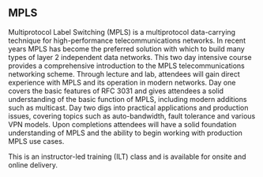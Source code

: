 ## MPLS

Multiprotocol Label Switching (MPLS) is a multiprotocol data-carrying technique for high-performance telecommunications networks. In recent years MPLS has become the preferred solution with which to build many types of layer 2 independent data networks. This two day intensive course provides a comprehensive introduction to the MPLS telecommunications networking scheme. Through lecture and lab, attendees will gain direct experience with MPLS and its operation in modern networks. Day one covers the basic features of RFC 3031 and gives attendees a solid understanding of the basic function of MPLS, including modern additions such as multicast. Day two digs into practical applications and production issues, covering topics such as auto-bandwidth, fault tolerance and various VPN models. Upon completions attendees will have a solid foundation understanding of MPLS and the ability to begin working with production MPLS use cases.

This is an instructor-led training (ILT) class and is available for onsite and online delivery.
